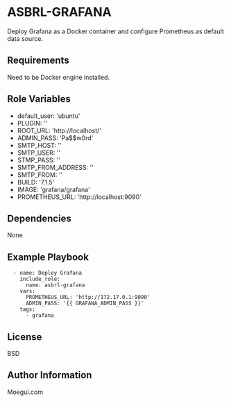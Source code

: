 ASBRL-GRAFANA
=========

Deploy Grafana as a Docker container and configure Prometheus as default data source.

Requirements
------------

Need to be Docker engine installed.

Role Variables
--------------

- default_user: 'ubuntu'
- PLUGIN: ''
- ROOT_URL: 'http://localhost/'
- ADMIN_PASS: 'Pa$$w0rd'
- SMTP_HOST: ''
- SMTP_USER: ''
- STMP_PASS: ''
- SMTP_FROM_ADDRESS: ''
- SMTP_FROM: ''
- BUILD: '7.1.5'
- IMAGE: 'grafana/grafana'
- PROMETHEUS_URL: 'http://localhost:9090'

Dependencies
------------

None

Example Playbook
----------------

      - name: Deploy Grafana
        include_role:
          name: asbrl-grafana
        vars:
          PROMETHEUS_URL: 'http://172.17.0.1:9090'
          ADMIN_PASS: '{{ GRAFANA_ADMIN_PASS }}'
        tags:
          - grafana
License
-------

BSD

Author Information
------------------

Moegui.com